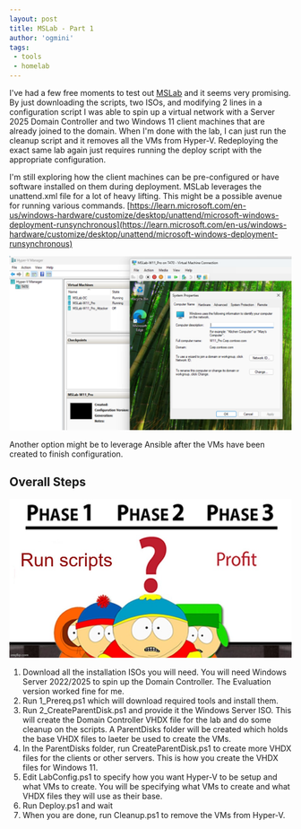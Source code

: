 ```yaml
---
layout: post
title: MSLab - Part 1
author: 'ogmini'
tags:
 - tools
 - homelab 
---
```


I've had a few free moments to test out [MSLab](https://github.com/microsoft/MSLab) and it seems very promising. By just downloading the scripts, two ISOs, and modifying 2 lines in a configuration script I was able to spin up a virtual network with a Server 2025 Domain Controller and two Windows 11 client machines that are already joined to the domain. When I'm done with the lab, I can just run the cleanup script and it removes all the VMs from Hyper-V. Redeploying the exact same lab again just requires running the deploy script with the appropriate configuration. 

I'm still exploring how the client machines can be pre-configured or have software installed on them during deployment. MSLab leverages the unattend.xml file for a lot of heavy lifting. This might be a possible avenue for running various commands. [https://learn.microsoft.com/en-us/windows-hardware/customize/desktop/unattend/microsoft-windows-deployment-runsynchronous](https://learn.microsoft.com/en-us/windows-hardware/customize/desktop/unattend/microsoft-windows-deployment-runsynchronous)

![Lab](/images/mslab/part-1-lab.png)

Another option might be to leverage Ansible after the VMs have been created to finish configuration. 

## Overall Steps

![profit](/images/mslab/profit-meme.jpg)

1. Download all the installation ISOs you will need. You will need Windows Server 2022/2025 to spin up the Domain Controller. The Evaluation version worked fine for me.
2. Run 1_Prereq.ps1 which will download required tools and install them. 
3. Run 2_CreateParentDisk.ps1 and provide it the Windows Server ISO. This will create the Domain Controller VHDX file for the lab and do some cleanup on the scripts. A ParentDisks folder will be created which holds the base VHDX files to laeter be used to create the VMs.
4. In the ParentDisks folder, run CreateParentDisk.ps1 to create more VHDX files for the clients or other servers. This is how you create the VHDX files for Windows 11.
5. Edit LabConfig.ps1 to specify how you want Hyper-V to be setup and what VMs to create. You will be specifying what VMs to create and what VHDX files they will use as their base.
6. Run Deploy.ps1 and wait
7. When you are done, run Cleanup.ps1 to remove the VMs from Hyper-V. 


